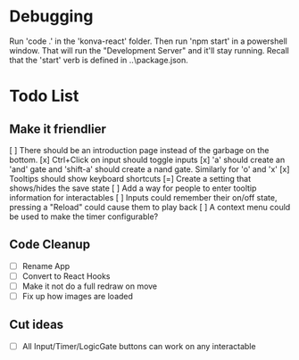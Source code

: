 # Debugging

Run 'code .' in the 'konva-react' folder.  Then run 'npm start' in a powershell window.  That will run the "Development Server"
and it'll stay running.  Recall that the 'start' verb is defined in ..\package.json.

# Todo List

## Make it friendlier

  [ ] There should be an introduction page instead of the garbage on the bottom.
  [x] Ctrl+Click on input should toggle inputs
  [x] 'a' should create an 'and' gate and 'shift-a' should create a nand gate.  Similarly for 'o' and 'x'
  [x] Tooltips should show keyboard shortcuts
  [=] Create a setting that shows/hides the save state
  [ ] Add a way for people to enter tooltip information for interactables
  [ ] Inputs could remember their on/off state, pressing a "Reload" could cause them to play back
  [ ] A context menu could be used to make the timer configurable?

## Code Cleanup

- [ ] Rename App
- [ ] Convert to React Hooks
- [ ] Make it not do a full redraw on move
- [ ] Fix up how images are loaded

## Cut ideas

- [ ] All Input/Timer/LogicGate buttons can work on any interactable
